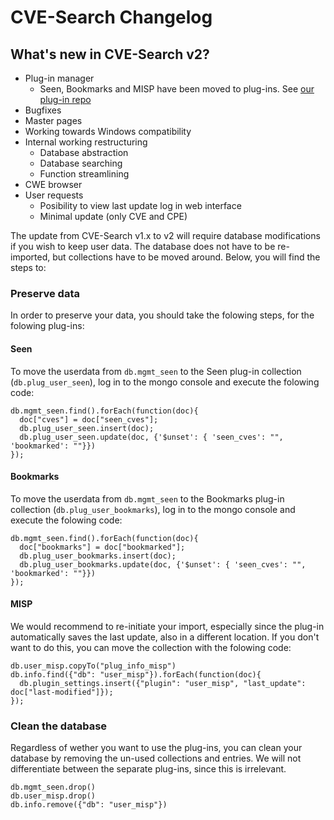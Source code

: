 #    CVE-Search Changelog
##   What's new in CVE-Search v2?

 * Plug-in manager
   * Seen, Bookmarks and MISP have been moved to plug-ins. See [our plug-in repo](https://github.com/cve-search/Plugins)
 * Bugfixes
 * Master pages
 * Working towards Windows compatibility
 * Internal working restructuring
   * Database abstraction
   * Database searching
   * Function streamlining
 * CWE browser
 * User requests
   * Posibility to view last update log in web interface
   * Minimal update (only CVE and CPE)

The update from CVE-Search v1.x to v2 will require database modifications if you wish to keep user data. The database does not have to be re-imported, but collections have to be moved around. Below, you will find the steps to:

###  Preserve data
In order to preserve your data, you should take the folowing steps, for the folowing plug-ins:

#### Seen
To move the userdata from `db.mgmt_seen` to the Seen plug-in collection (`db.plug_user_seen`), log in to the mongo console and execute the folowing code:

```
db.mgmt_seen.find().forEach(function(doc){
  doc["cves"] = doc["seen_cves"];
  db.plug_user_seen.insert(doc);
  db.plug_user_seen.update(doc, {'$unset': { 'seen_cves': "", 'bookmarked': ""}})
});
```

#### Bookmarks
To move the userdata from `db.mgmt_seen` to the Bookmarks plug-in collection (`db.plug_user_bookmarks`), log in to the mongo console and execute the folowing code:

```
db.mgmt_seen.find().forEach(function(doc){
  doc["bookmarks"] = doc["bookmarked"];
  db.plug_user_bookmarks.insert(doc);
  db.plug_user_bookmarks.update(doc, {'$unset': { 'seen_cves': "", 'bookmarked': ""}})
});
```

#### MISP
We would recommend to re-initiate your import, especially since the plug-in automatically saves the last update, also in a different location. If you don't want to do this, you can move the collection with the folowing code:

```
db.user_misp.copyTo("plug_info_misp")
db.info.find({"db": "user_misp"}).forEach(function(doc){
  db.plugin_settings.insert({"plugin": "user_misp", "last_update": doc["last-modified"]});
});
```

###  Clean the database
Regardless of wether you want to use the plug-ins, you can clean your database by removing the un-used collections and entries.
We will not differentiate between the separate plug-ins, since this is irrelevant.

```
db.mgmt_seen.drop()
db.user_misp.drop()
db.info.remove({"db": "user_misp"})

```